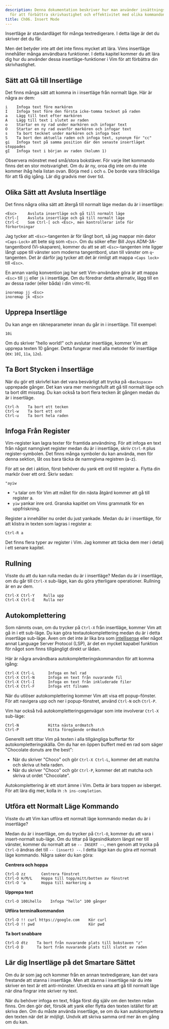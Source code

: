 ```yaml
---
description: Denna dokumentation beskriver hur man använder insättningsläget i Vim
  för att förbättra skrivhastighet och effektivitet med olika kommandon.
title: Ch06. Insert Mode
---
```


Insertläge är standardläget för många textredigerare. I detta läge är det du skriver det du får.

Men det betyder inte att det inte finns mycket att lära. Vims insertläge innehåller många användbara funktioner. I detta kapitel kommer du att lära dig hur du använder dessa insertläge-funktioner i Vim för att förbättra din skrivhastighet.

## Sätt att Gå till Insertläge

Det finns många sätt att komma in i insertläge från normalt läge. Här är några av dem:

```shell
i    Infoga text före markören
I    Infoga text före den första icke-tomma tecknet på raden
a    Lägg till text efter markören
A    Lägg till text i slutet av raden
o    Startar en ny rad under markören och infogar text
O    Startar en ny rad ovanför markören och infogar text
s    Ta bort tecknet under markören och infoga text
S    Ta bort den aktuella raden och infoga text, synonym för "cc"
gi   Infoga text på samma position där den senaste insertläget stoppades
gI   Infoga text i början av raden (kolumn 1)
```

Observera mönstret med små/stora bokstäver. För varje litet kommando finns det en stor motsvarighet. Om du är ny, oroa dig inte om du inte kommer ihåg hela listan ovan. Börja med `i` och `o`. De borde vara tillräckliga för att få dig igång. Lär dig gradvis mer över tid.

## Olika Sätt att Avsluta Insertläge

Det finns några olika sätt att återgå till normalt läge medan du är i insertläge:

```shell
<Esc>     Avsluta insertläge och gå till normalt läge
Ctrl-[    Avsluta insertläge och gå till normalt läge
Ctrl-C    Som Ctrl-[ och <Esc>, men kontrollerar inte för förkortningar
```

Jag tycker att `<Esc>`-tangenten är för långt bort, så jag mappar min dator `<Caps-Lock>` att bete sig som `<Esc>`. Om du söker efter Bill Joys ADM-3A-tangentbord (Vi-skaparen), kommer du att se att `<Esc>`-tangenten inte ligger långt uppe till vänster som moderna tangentbord, utan till vänster om `q`-tangenten. Det är därför jag tycker att det är rimligt att mappa `<Caps lock>` till `<Esc>`.

En annan vanlig konvention jag har sett Vim-användare göra är att mappa `<Esc>` till `jj` eller `jk` i insertläge. Om du föredrar detta alternativ, lägg till en av dessa rader (eller båda) i din vimrc-fil.

```shell
inoremap jj <Esc>
inoremap jk <Esc>
```

## Upprepa Insertläge

Du kan ange en räkneparameter innan du går in i insertläge. Till exempel:

```shell
10i
```

Om du skriver "hello world!" och avslutar insertläge, kommer Vim att upprepa texten 10 gånger. Detta fungerar med alla metoder för insertläge (ex: `10I`, `11a`, `12o`).

## Ta Bort Stycken i Insertläge

När du gör ett skrivfel kan det vara besvärligt att trycka på `<Backspace>` upprepade gånger. Det kan vara mer meningsfullt att gå till normalt läge och ta bort ditt misstag. Du kan också ta bort flera tecken åt gången medan du är i insertläge.

```shell
Ctrl-h    Ta bort ett tecken
Ctrl-w    Ta bort ett ord
Ctrl-u    Ta bort hela raden
```

## Infoga Från Register

Vim-register kan lagra texter för framtida användning. För att infoga en text från något namngivet register medan du är i insertläge, skriv `Ctrl-R` plus register-symbolen. Det finns många symboler du kan använda, men för denna sektion, låt oss bara täcka de namngivna registren (a-z).

För att se det i aktion, först behöver du yank ett ord till register a. Flytta din markör över ett ord. Skriv sedan:

```shell
"ayiw
```

- `"a` talar om för Vim att målet för din nästa åtgärd kommer att gå till register a.
- `yiw` yankar inre ord. Granska kapitlet om Vims grammatik för en uppfriskning.

Register a innehåller nu ordet du just yankade. Medan du är i insertläge, för att klistra in texten som lagras i register a:

```shell
Ctrl-R a
```

Det finns flera typer av register i Vim. Jag kommer att täcka dem mer i detalj i ett senare kapitel.

## Rullning

Visste du att du kan rulla medan du är i insertläge? Medan du är i insertläge, om du går till `Ctrl-X` sub-läge, kan du göra ytterligare operationer. Rullning är en av dem.

```shell
Ctrl-X Ctrl-Y    Rulla upp
Ctrl-X Ctrl-E    Rulla ner
```

## Autokomplettering

Som nämnts ovan, om du trycker på `Ctrl-X` från insertläge, kommer Vim att gå in i ett sub-läge. Du kan göra textautokomplettering medan du är i detta insertläge sub-läge. Även om det inte är lika bra som [intellisense](https://code.visualstudio.com/docs/editor/intellisense) eller något annat Language Server Protocol (LSP), är det en mycket kapabel funktion för något som finns tillgängligt direkt ur lådan.

Här är några användbara autokompletteringskommandon för att komma igång:

```shell
Ctrl-X Ctrl-L	   Infoga en hel rad
Ctrl-X Ctrl-N	   Infoga en text från nuvarande fil
Ctrl-X Ctrl-I	   Infoga en text från inkluderade filer
Ctrl-X Ctrl-F	   Infoga ett filnamn
```

När du utlöser autokomplettering kommer Vim att visa ett popup-fönster. För att navigera upp och ner i popup-fönstret, använd `Ctrl-N` och `Ctrl-P`.

Vim har också två autokompletteringsgenvägar som inte involverar `Ctrl-X` sub-läge:

```shell
Ctrl-N             Hitta nästa ordmatch
Ctrl-P             Hitta föregående ordmatch
```

Generellt sett tittar Vim på texten i alla tillgängliga buffertar för autokompletteringskälla. Om du har en öppen buffert med en rad som säger "Chocolate donuts are the best":
- När du skriver "Choco" och gör `Ctrl-X Ctrl-L`, kommer det att matcha och skriva ut hela raden.
- När du skriver "Choco" och gör `Ctrl-P`, kommer det att matcha och skriva ut ordet "Chocolate".

Autokomplettering är ett stort ämne i Vim. Detta är bara toppen av isberget. För att lära dig mer, kolla in `:h ins-completion`.

## Utföra ett Normalt Läge Kommando

Visste du att Vim kan utföra ett normalt läge kommando medan du är i insertläge?

Medan du är i insertläge, om du trycker på `Ctrl-O`, kommer du att vara i insert-normalt sub-läge. Om du tittar på lägesindikatorn längst ner till vänster, kommer du normalt att se `-- INSERT --`, men genom att trycka på `Ctrl-O` ändras det till `-- (insert) --`. I detta läge kan du göra *ett* normalt läge kommando. Några saker du kan göra:

**Centrera och hoppa**

```shell
Ctrl-O zz       Centrera fönstret
Ctrl-O H/M/L    Hoppa till topp/mitt/botten av fönstret
Ctrl-O 'a       Hoppa till markering a
```

**Upprepa text**

```shell
Ctrl-O 100ihello    Infoga "hello" 100 gånger
```

**Utföra terminalkommandon**

```shell
Ctrl-O !! curl https://google.com    Kör curl
Ctrl-O !! pwd                        Kör pwd
```

**Ta bort snabbare**

```shell
Ctrl-O dtz    Ta bort från nuvarande plats till bokstaven "z"
Ctrl-O D      Ta bort från nuvarande plats till slutet av raden
```

## Lär dig Insertläge på det Smartare Sättet

Om du är som jag och kommer från en annan textredigerare, kan det vara frestande att stanna i insertläge. Men att stanna i insertläge när du inte skriver en text är ett anti-mönster. Utveckla en vana att gå till normalt läge när dina fingrar inte skriver ny text.

När du behöver infoga en text, fråga först dig själv om den texten redan finns. Om den gör det, försök att yank eller flytta den texten istället för att skriva den. Om du måste använda insertläge, se om du kan autokomplettera den texten när det är möjligt. Undvik att skriva samma ord mer än en gång om du kan.